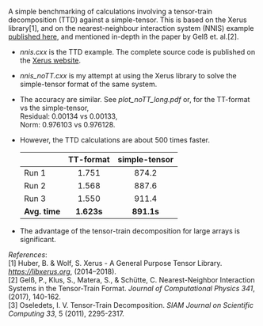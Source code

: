 A simple benchmarking of calculations involving a tensor-train decomposition (TTD) against a simple-tensor. This is 
based on the Xerus library[1], and on the nearest-neighbour interaction system (NNIS) example [published 
here](https://libxerus.org/cascade/), and mentioned in-depth in the paper by Gelß et. al.[2].

* *nnis.cxx* is the TTD example. The complete source code is published on the [Xerus 
website](https://libxerus.org/cascade/).

* *nnis_noTT.cxx* is my attempt at using the Xerus library to solve the simple-tensor format of the same system.
* The accuracy are similar. See *plot_noTT_long.pdf* or, for the TT-format vs the simple-tensor,  
    Residual: 0.00134 vs 0.00133,  
    Norm:  0.976103 vs 0.976128.
    
* However, the TTD calculations are about 500 times faster.

    |&nbsp; | TT-format| simple-tensor|
    | ---- | :----: | :----: |
    | Run 1 | 1.751 | 874.2 | 
    | Run 2 | 1.568 | 887.6 |
    | Run 3 |  1.550 | 911.4 |
    | **Avg. time** |  **1.623s** | **891.1s** |
    
* The advantage of the tensor-train decomposition for large arrays is significant.


*References*:  
[1] Huber, B. & Wolf, S. Xerus - A General Purpose Tensor Library. *https://libxerus.org*, (2014–2018).  
[2] Gelß, P., Klus, S., Matera, S., & Schütte, C. Nearest-Neighbor Interaction Systems in the Tensor-Train Format. *Journal of Computational Physics 341*, (2017), 140-162.  
[3] Oseledets, I. V. Tensor-Train Decomposition. *SIAM Journal on Scientific Computing 33*, 5 (2011), 2295-2317.


